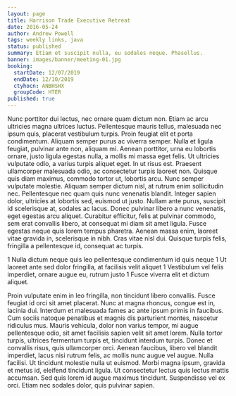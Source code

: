 ```yaml
---
layout: page
title: Harrison Trade Executive Retreat
date: 2016-05-24
author: Andrew Powell
tags: weekly links, java
status: published
summary: Etiam et suscipit nulla, eu sodales neque. Phasellus.
banner: images/banner/meeting-01.jpg
booking:
  startDate: 12/07/2019
  endDate: 12/10/2019
  ctyhocn: ANBHSHX
  groupCode: HTER
published: true
---
```

Nunc porttitor dui lectus, nec ornare quam dictum non. Etiam ac arcu ultricies magna ultrices luctus. Pellentesque mauris tellus, malesuada nec ipsum quis, placerat vestibulum turpis. Proin feugiat elit et porta condimentum. Aliquam semper purus ac viverra semper. Nulla et ligula feugiat, pulvinar ante non, aliquam mi. Aenean porttitor, urna eu lobortis ornare, justo ligula egestas nulla, a mollis mi massa eget felis.
Ut ultricies vulputate odio, a varius turpis aliquet eget. In ut risus est. Praesent ullamcorper malesuada odio, ac consectetur turpis laoreet non. Quisque quis diam maximus, commodo tortor ut, lobortis arcu. Nunc semper vulputate molestie. Aliquam semper dictum nisl, at rutrum enim sollicitudin nec. Pellentesque nec quam quis nunc venenatis blandit. Integer sapien dolor, ultricies at lobortis sed, euismod ut justo. Nullam ante purus, suscipit id scelerisque at, sodales ac lacus. Donec pulvinar libero a nunc venenatis, eget egestas arcu aliquet. Curabitur efficitur, felis at pulvinar commodo, sem erat convallis libero, at consequat mi diam sit amet ligula. Fusce egestas neque quis lorem tempus pharetra. Aenean massa enim, laoreet vitae gravida in, scelerisque in nibh. Cras vitae nisl dui. Quisque turpis felis, fringilla a pellentesque id, consequat ac turpis.

1 Nulla dictum neque quis leo pellentesque condimentum id quis neque
1 Ut laoreet ante sed dolor fringilla, at facilisis velit aliquet
1 Vestibulum vel felis imperdiet, ornare augue eu, rutrum justo
1 Fusce viverra elit et dictum aliquet.

Proin vulputate enim in leo fringilla, non tincidunt libero convallis. Fusce feugiat id orci sit amet placerat. Nunc at magna rhoncus, congue est in, lacinia dui. Interdum et malesuada fames ac ante ipsum primis in faucibus. Cum sociis natoque penatibus et magnis dis parturient montes, nascetur ridiculus mus. Mauris vehicula, dolor non varius tempor, mi augue pellentesque odio, sit amet facilisis sapien velit sit amet lorem. Nulla tortor turpis, ultrices fermentum turpis et, tincidunt interdum turpis. Donec et convallis risus, quis ullamcorper orci. Aenean faucibus, libero vel blandit imperdiet, lacus nisi rutrum felis, ac mollis nunc augue vel augue. Nulla facilisi. Ut tincidunt molestie nulla ut euismod. Morbi magna ipsum, gravida et metus id, eleifend tincidunt ligula. Ut consectetur lectus quis lectus mattis accumsan. Sed quis lorem id augue maximus tincidunt. Suspendisse vel ex orci. Etiam nec sodales dolor, quis pulvinar sapien.
